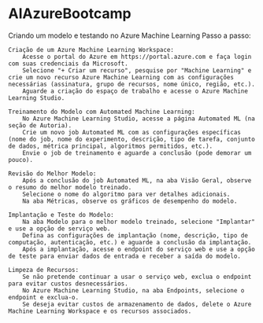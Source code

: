 # AIAzureBootcamp
Criando um modelo e testando no Azure Machine Learning
Passo a passo:

    Criação de um Azure Machine Learning Workspace:
        Acesse o portal do Azure em https://portal.azure.com e faça login com suas credenciais da Microsoft.
        Selecione "+ Criar um recurso", pesquise por "Machine Learning" e crie um novo recurso Azure Machine Learning com as configurações necessárias (assinatura, grupo de recursos, nome único, região, etc.).
        Aguarde a criação do espaço de trabalho e acesse o Azure Machine Learning Studio.

    Treinamento do Modelo com Automated Machine Learning:
        No Azure Machine Learning Studio, acesse a página Automated ML (na seção de Autoria).
        Crie um novo job Automated ML com as configurações específicas (nome do job, nome do experimento, descrição, tipo de tarefa, conjunto de dados, métrica principal, algoritmos permitidos, etc.).
        Envie o job de treinamento e aguarde a conclusão (pode demorar um pouco).

    Revisão do Melhor Modelo:
        Após a conclusão do job Automated ML, na aba Visão Geral, observe o resumo do melhor modelo treinado.
        Selecione o nome do algoritmo para ver detalhes adicionais.
        Na aba Métricas, observe os gráficos de desempenho do modelo.

    Implantação e Teste do Modelo:
        Na aba Modelo para o melhor modelo treinado, selecione "Implantar" e use a opção de serviço web.
        Defina as configurações de implantação (nome, descrição, tipo de computação, autenticação, etc.) e aguarde a conclusão da implantação.
        Após a implantação, acesse o endpoint do serviço web e use a opção de teste para enviar dados de entrada e receber a saída do modelo.

    Limpeza de Recursos:
        Se não pretende continuar a usar o serviço web, exclua o endpoint para evitar custos desnecessários.
        No Azure Machine Learning Studio, na aba Endpoints, selecione o endpoint e exclua-o.
        Se deseja evitar custos de armazenamento de dados, delete o Azure Machine Learning Workspace e os recursos associados.
